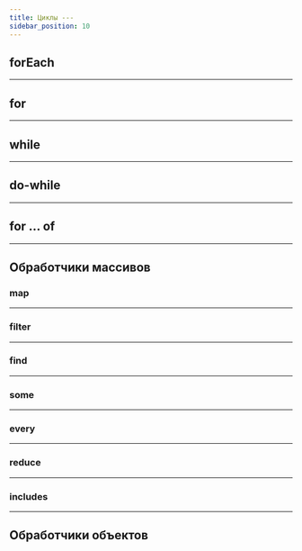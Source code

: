```yaml
---
title: Циклы ---
sidebar_position: 10
---
```


## forEach

***

## for

***

## while

***

## do-while

***

## for ... of

***

## Обработчики массивов

### map

***

### filter

***

### find

***

### some

***

### every

***

### reduce

***

### includes

***

## Обработчики объектов

